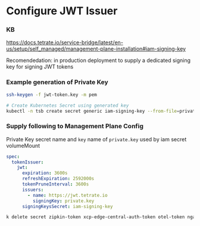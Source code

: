 # Configure JWT Issuer 

### KB
https://docs.tetrate.io/service-bridge/latest/en-us/setup/self_managed/management-plane-installation#iam-signing-key

Recomendedation: in production deployment to supply a dedicated signing key for signing JWT tokens

### Example generation of Private Key

```bash
ssh-keygen -f jwt-token.key -m pem

# Create Kubernetes Secret using generated key
kubectl -n tsb create secret generic iam-signing-key --from-file=private.key=jwt-token.key
```
### Supply following to Management Plane Config
Private Key secret name and `key` name of `private.key` used by iam secret volumeMount

```yaml
spec:
  tokenIssuer:
    jwt:
      expiration: 3600s
      refreshExpiration: 2592000s
      tokenPruneInterval: 3600s
      issuers:
        - name: https://jwt.tetrate.io
          signingKey: private.key
      signingKeysSecret: iam-signing-key
```

```bash
k delete secret zipkin-token xcp-edge-central-auth-token otel-token ngac-token oap-token
```
